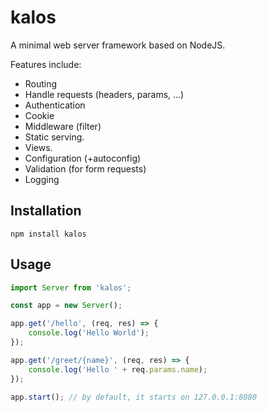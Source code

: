 # kalos

A minimal web server framework based on NodeJS.

Features include:

- Routing
- Handle requests (headers, params, ...)
- Authentication
- Cookie
- Middleware (filter)
- Static serving.
- Views.
- Configuration (+autoconfig)
- Validation (for form requests)
- Logging

## Installation

```
npm install kalos
```

## Usage

```js
import Server from 'kalos';

const app = new Server();

app.get('/hello', (req, res) => {
    console.log('Hello World');
});

app.get('/greet/{name}', (req, res) => {
    console.log('Hello ' + req.params.name);
});

app.start(); // by default, it starts on 127.0.0.1:8080
```

